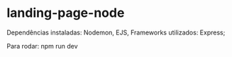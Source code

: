 # landing-page-node

Dependências instaladas: Nodemon, EJS,
Frameworks utilizados: Express;

Para rodar: npm run dev